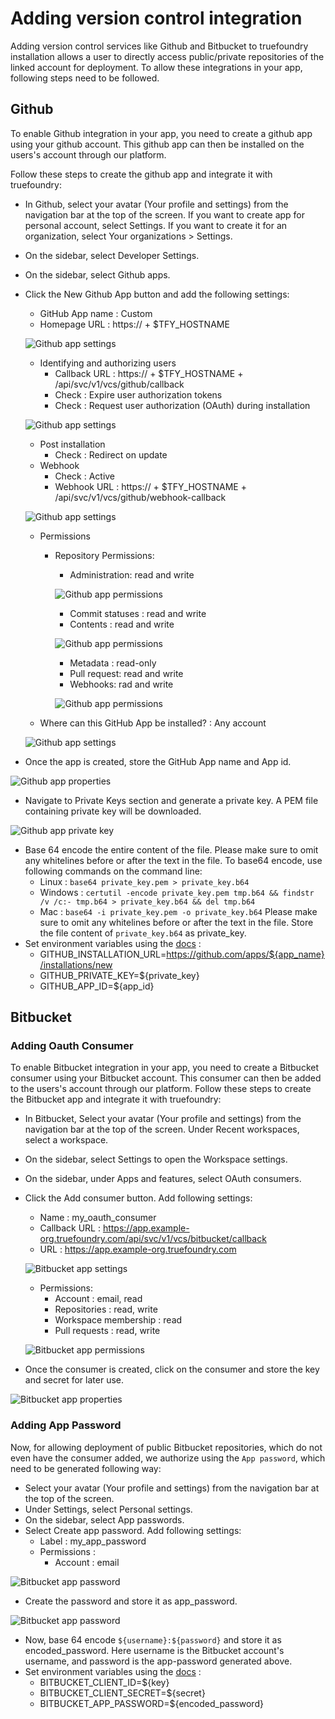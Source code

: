 # Adding version control integration

Adding version control services like Github and Bitbucket to truefoundry installation allows a user to directly access public/private repositories of the linked account for deployment.
To allow these integrations in your app, following steps need to be followed.

## Github
To enable Github integration in your app, you need to create a github app using your github account. This github app can then be installed on the users's account through our platform.

Follow these steps to create the github app and integrate it with truefoundry:
- In Github, select your avatar (Your profile and settings) from the navigation bar at the top of the screen. If you want to create app for personal account, select Settings. If you want to create it for an organization, select Your organizations > Settings.
- On the sidebar, select Developer Settings.
- On the sidebar, select Github apps.
- Click the New Github App button and add the following settings:
    - GitHub App name : Custom
    - Homepage URL : https:// + $TFY_HOSTNAME 
    
    ![Github app settings](../assets/vcs-integration-github-settings-1.png)

    - Identifying and authorizing users 
        - Callback URL : https:// + $TFY_HOSTNAME + /api/svc/v1/vcs/github/callback
        - Check : Expire user authorization tokens
        - Check : Request user authorization (OAuth) during installation

    ![Github app settings](../assets/vcs-integration-github-settings-2.png)

    - Post installation
        - Check : Redirect on update
    - Webhook
        - Check : Active
        - Webhook URL : https:// + $TFY_HOSTNAME + /api/svc/v1/vcs/github/webhook-callback

    ![Github app settings](../assets/vcs-integration-github-settings-3.png)

    - Permissions
        - Repository Permissions:
            - Administration: read and write

            ![Github app permissions](../assets/vcs-integration-github-settings-4.png)

            - Commit statuses : read and write
            - Contents : read and write

            ![Github app permissions](../assets/vcs-integration-github-settings-5.png)

            - Metadata : read-only
            - Pull request: read and write
            - Webhooks: rad and write

            ![Github app permissions](../assets/vcs-integration-github-settings-6.png)

    - Where can this GitHub App be installed? : Any account

    ![Github app settings](../assets/vcs-integration-github-settings-7.png)

- Once the app is created, store the GitHub App name and App id.

![Github app properties](../assets/vcs-integration-github-settings-8.png)

- Navigate to Private Keys section and generate a private key. A PEM file containing private key will be downloaded.

![Github app private key](../assets/vcs-integration-github-settings-9.png)

- Base 64 encode the entire content of the file. Please make sure to omit any whitelines before or after the text in the file. To base64 encode, use following commands on the command line:
    - Linux : `base64 private_key.pem > private_key.b64`
    - Windows : `certutil -encode private_key.pem tmp.b64 && findstr /v /c:- tmp.b64 > private_key.b64 && del tmp.b64`
    - Mac : `base64 -i private_key.pem -o private_key.b64`
Please make sure to omit any whitelines before or after the text in the file. Store the file content of `private_key.b64` as private_key.
- Set environment variables using the [docs](https://docs.truefoundry.com/documentation/deploying-on-your-own-cloud/production-installation) :
    - GITHUB_INSTALLATION_URL=https://github.com/apps/${app_name}/installations/new
    - GITHUB_PRIVATE_KEY=${private_key}
    - GITHUB_APP_ID=${app_id}

## Bitbucket

### Adding Oauth Consumer
To enable Bitbucket integration in your app, you need to create a Bitbucket consumer using your Bitbucket account. This consumer can then be added to the users's account through our platform.
Follow these steps to create the Bitbucket app and integrate it with truefoundry:
- In Bitbucket, Select your avatar (Your profile and settings) from the navigation bar at the top of the screen. Under Recent workspaces, select a workspace.
- On the sidebar, select Settings to open the Workspace settings.
- On the sidebar, under Apps and features, select OAuth consumers.
- Click the Add consumer button. Add following settings:
    - Name : my_oauth_consumer
    - Callback URL : https://app.example-org.truefoundry.com/api/svc/v1/vcs/bitbucket/callback
    - URL : https://app.example-org.truefoundry.com

    ![Bitbucket app settings](../assets/vcs-integration-bitbucket-settings-1.png)

    - Permissions: 
        - Account : email, read
        - Repositories : read, write
        - Workspace membership : read
        - Pull requests : read, write

    ![Bitbucket app permissions](../assets/vcs-integration-bitbucket-settings-2.png)

- Once the consumer is created, click on the consumer and store the key and secret for later use.

![Bitbucket app properties](../assets/vcs-integration-bitbucket-settings-3.png)

### Adding App Password
Now, for allowing deployment of public Bitbucket repositories, which do not even have the consumer added, we authorize using the `App password`, which need to be generated following way:
- Select your avatar (Your profile and settings) from the navigation bar at the top of the screen.
- Under Settings, select Personal settings.
- On the sidebar, select App passwords.
- Select Create app password. Add following settings:
    - Label : my_app_password
    - Permissions : 
        - Account : email

![Bitbucket app password](../assets/vcs-integration-bitbucket-settings-4.png)

- Create the password and store it as app_password.

![Bitbucket app password](../assets/vcs-integration-bitbucket-settings-5.png)

- Now, base 64 encode `${username}:${password}` and store it as encoded_password. Here username is the Bitbucket account's username, and password is the app-password generated above.
- Set environment variables using the [docs](https://docs.truefoundry.com/documentation/deploying-on-your-own-cloud/production-installation) :
    - BITBUCKET_CLIENT_ID=${key}
    - BITBUCKET_CLIENT_SECRET=${secret}
    - BITBUCKET_APP_PASSWORD=${encoded_password}
